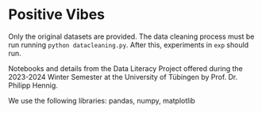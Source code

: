 # Positive Vibes
Only the original datasets are provided. The data cleaning process must be run running `python datacleaning.py`. After this, experiments in `exp` should run.

Notebooks and details from the Data Literacy Project offered during the 2023-2024 Winter Semester at the University of Tübingen by Prof. Dr. Philipp Hennig.

We use the following libraries:
pandas, numpy, matplotlib
